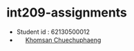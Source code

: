 # int209-assignments
- Student id : 62130500012
- <img height="16px" src="https://cdn.svgporn.com/logos/facebook.svg"> [Khomsan Chuechuphaeng](https://www.facebook.com/grandfantasia.soua/)
